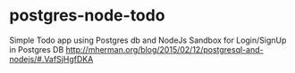 # postgres-node-todo
Simple Todo app using Postgres db and NodeJs
Sandbox for Login/SignUp in Postgres DB
http://mherman.org/blog/2015/02/12/postgresql-and-nodejs/#.VafSjHgfDKA
